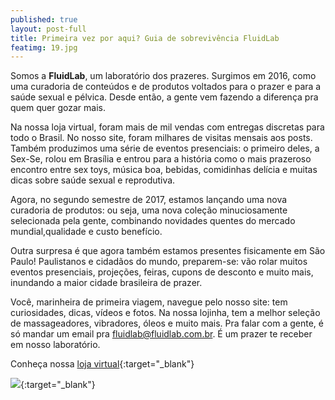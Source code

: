 ```yaml
---
published: true
layout: post-full
title: Primeira vez por aqui? Guia de sobrevivência FluidLab
featimg: 19.jpg
---
```

 
Somos a <b>FluidLab</b>, um laboratório dos prazeres. Surgimos em 2016, como uma curadoria de conteúdos e de produtos voltados para o prazer e para a saúde sexual e pélvica. Desde então, a gente vem fazendo a diferença pra quem quer gozar mais. 

Na nossa loja virtual, foram mais de mil vendas com entregas discretas para todo o Brasil. No nosso site, foram milhares de visitas mensais aos posts.
Também produzimos uma série de eventos presenciais: o primeiro deles, a Sex-Se, rolou em Brasília e entrou para a história como o mais  prazeroso encontro entre sex toys, música boa, bebidas, comidinhas delícia e muitas dicas sobre saúde sexual e reprodutiva. 

Agora, no segundo semestre de 2017, estamos lançando uma nova curadoria de produtos: ou seja, uma nova coleção minuciosamente selecionada pela gente, combinando novidades quentes do mercado mundial,qualidade e custo benefício. 

Outra surpresa é que agora também estamos presentes fisicamente em São Paulo! Paulistanos e cidadãos do mundo, preparem-se: vão rolar muitos eventos presenciais, projeções, feiras, cupons de desconto e muito mais, inundando a maior cidade brasileira de prazer. 

Você, marinheira de primeira viagem, navegue pelo nosso site: tem curiosidades, dicas, vídeos e fotos. Na nossa lojinha, tem a melhor seleção de massageadores, vibradores, óleos e muito mais. Pra falar com a gente, é só mandar um email pra fluidlab@fluidlab.com.br. É um prazer te receber em nosso laboratório. 


Conheça nossa [loja virtual](http://laboratoriodosprazeres.com.br/){:target="_blank"}

[![]({{site.baseurl}}/media/Screenshot%20from%202017-09-04%2011%3A31%3A00.png)](http://laboratoriodosprazeres.com.br/){:target="_blank"}
